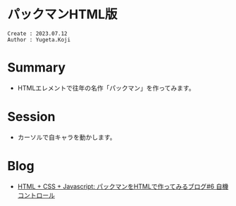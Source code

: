 パックマンHTML版
===
```
Create : 2023.07.12
Author : Yugeta.Koji
```

# Summary
- HTMLエレメントで往年の名作「パックマン」を作ってみます。


# Session
- カーソルで自キャラを動かします。

# Blog
- [HTML + CSS + Javascript: パックマンをHTMLで作ってみるブログ#6 自機コントロール](https://blog.myntinc.com/2023/06/html-css-javascript-html6.html)
